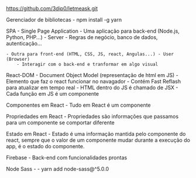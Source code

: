 https://github.com/3dip0/letmeask.git

Gerenciador de bibliotecas
    - npm install -g yarn

SPA - Single Page Application
    - Uma aplicação para back-end (Node.js, Python, PHP...) - Server
        - Regras de negócio, banco de dados, autenticação...
    
    - Outra para front-end (HTML, CSS, JS, react, Angulas...) - User (Browser)
        - Interagir com o back-end e tranformar em algo visual

React-DOM - Document Object Model (representação de html em JS)
    - Elemento que faz o react funcionar no navagador
    - Contém Fast Reflash para atualizar em tempo real
    - HTML dentro do JS é chamado de JSX
    - Cada função em JS é um componente

Componentes em React
    - Tudo em React é um componente

Propriedades em React
    - Propriedades são informações que passamos para um componente se comportar diferente

Estado em React
    - Estado é uma informação mantida pelo componente do react, sempre que o valor de um componente mudar durante a execução do app, é o estado do componente.

Firebase - Back-end com funcionalidades prontas

Node Sass - 
    - yarn add node-sass@^5.0.0